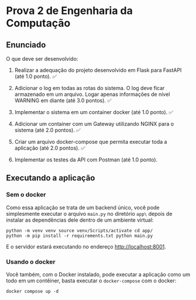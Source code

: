 # Prova 2 de Engenharia da Computação

## Enunciado

O que deve ser desenvolvido:

1. Realizar a adequação do projeto desenvolvido em Flask para FastAPI (até 1.0 ponto). ✅

2. Adicionar o log em todas as rotas do sistema. O log deve ficar armazenado em um arquivo. Logar apenas informações de nível WARNING em diante (até 3.0 pontos). ✅

3. Implementar o sistema em um container docker (até 1.0 ponto). ✅

4. Adicionar um container com um Gateway utilizando NGINX para o sistema (até 2.0 pontos). ✅

5. Criar um arquivo docker-compose que permita executar toda a aplicação (até 2.0 pontos). ✅

6. Implementar os testes da API com Postman (até 1.0 ponto).


## Executando a aplicação

### Sem o docker

Como essa aplicação se trata de um backend único, você pode simplesmente executar o arquivo `main.py` no diretório `app\` depois de instalar as dependências dele dentro de um ambiente virtual:

<code><pre>python -m venv venv
source venv/Scripts/activate
cd app/
python -m pip install -r requirements.txt
python main.py
</pre></code>

E o servidor estará executando no endereço [http://localhost:8001](http://localhost:8001).

### Usando o docker

Você também, com o Docker instalado, pode executar a aplicação como um todo em um contêiner, basta executar o `docker-compose` com o docker:

<code><pre>docker compose up -d</pre></code>
